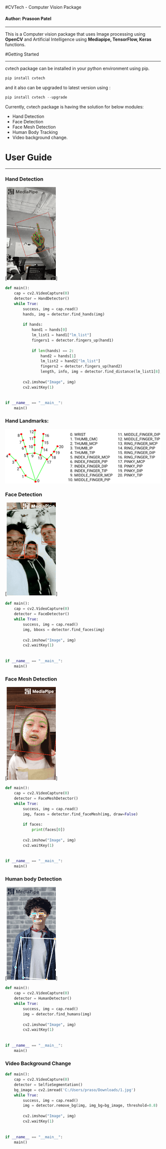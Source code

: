 #CVTech - Computer Vision Package
#### Author: Prasoon Patel

---
This is a Computer vision package that uses Image processing using **OpenCV** and Artificial Intelligence using **Mediapipe, TensorFlow, Keras** functions.

#Getting Started

---
cvtech package can be installed in your python environment using pip.
```python
pip install cvtech
```
and it also can be upgraded to latest version using :
```python
pip install cvtech --upgrade
```

Currently, cvtech package is having the solution for below modules:

* Hand Detection
* Face Detection
* Face Mesh Detection
* Human Body Tracking
* Video background change.

# User Guide

---
### Hand Detection
[![hand](docs/images/gif/hand_tracking_android_gpu_small.gif)]
```python
def main():
    cap = cv2.VideoCapture(0)
    detector = HandDetector()
    while True:
        success, img = cap.read()
        hands, img = detector.find_hands(img)

        if hands:
            hand1 = hands[0]
            lm_list1 = hand1["lm_list"]
            fingers1 = detector.fingers_up(hand1)

            if len(hands) == 2:
                hand2 = hands[1]
                lm_list2 = hand2["lm_list"]
                fingers2 = detector.fingers_up(hand2)
                length, info, img = detector.find_distance(lm_list1[8], lm_list2[8], img)

        cv2.imshow("Image", img)
        cv2.waitKey(1)


if __name__ == "__main__":
    main()
```
### Hand Landmarks:
![face_detection](docs/images/hand_landmarks.png)

### Face Detection
[![face_detection](docs/images/gif/face_detection_android_gpu_small.gif)]
```python
def main():
    cap = cv2.VideoCapture(0)
    detector = FaceDetector()
    while True:
        success, img = cap.read()
        img, bboxs = detector.find_faces(img)

        cv2.imshow("Image", img)
        cv2.waitKey(1)


if __name__ == "__main__":
    main()
```

### Face Mesh Detection
[![face_mesh](docs/images/gif/face_mesh_android_gpu_small.gif)]
```python
def main():
    cap = cv2.VideoCapture(0)
    detector = FaceMeshDetector()
    while True:
        success, img = cap.read()
        img, faces = detector.find_faceMesh(img, draw=False)

        if faces:
            print(faces[0])

        cv2.imshow("Image", img)
        cv2.waitKey(1)


if __name__ == "__main__":
    main()
```


### Human body Detection
[![pose](docs/images/gif/pose_tracking_android_gpu_small.gif)]
```python
def main():
    cap = cv2.VideoCapture(0)
    detector = HumanDetector()
    while True:
        success, img = cap.read()
        img = detector.find_humans(img)

        cv2.imshow("Image", img)
        cv2.waitKey(1)


if __name__ == "__main__":
    main()
```


### Video Background Change
```python
def main():
    cap = cv2.VideoCapture(0)
    detector = SelfieSegmentation()
    bg_image = cv2.imread('C:/Users/praso/Downloads/1.jpg')
    while True:
        success, img = cap.read()
        img = detector.remove_bg(img, img_bg=bg_image, threshold=0.8)

        cv2.imshow("Image", img)
        cv2.waitKey(1)


if __name__ == "__main__":
    main()
```